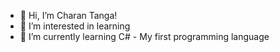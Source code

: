 - 👋 Hi, I’m Charan Tanga!
- 👀 I’m interested in learning
- 🌱 I’m currently learning C# - My first programming language

<!---
ctanga495/ctanga495 is a ✨ special ✨ repository because its `README.md` (this file) appears on your GitHub profile.
You can click the Preview link to take a look at your changes.
--->

